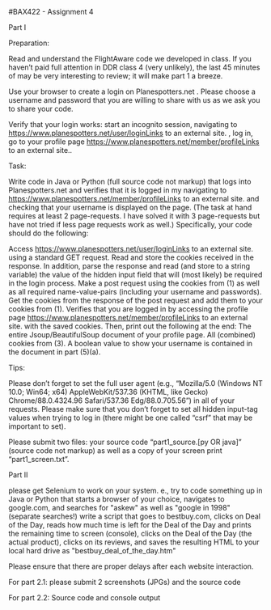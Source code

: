 #BAX422 - Assignment 4

Part I

Preparation:

Read and understand the FlightAware code we developed in class.  If you haven’t paid full attention in DDR class 4 (very unlikely), the last 45 minutes of may be very interesting to review;  it will make part 1 a breeze.

Use your browser to create a login on Planespotters.net .  Please choose a username and password that you are willing to share with us as we ask you to share your code.

Verify that your login works:  start an incognito session, navigating to https://www.planespotters.net/user/loginLinks to an external site. , log in, go to your profile page https://www.planespotters.net/member/profileLinks to an external site..

 

Task:

Write code in Java or Python (full source code not markup) that logs into Planespotters.net and verifies that it is logged in my navigating to https://www.planespotters.net/member/profileLinks to an external site. and checking that your username is displayed on the page.  (The task at hand requires at least 2 page-requests.  I have solved it with 3 page-requests but have not tried if less page requests work as well.)  Specifically, your code should do the following:

Access https://www.planespotters.net/user/loginLinks to an external site. using a standard GET request. Read and store the cookies received in the response.  In addition, parse the response and read (and store to a string variable) the value of the hidden input field that will (most likely) be required in the login process.
Make a post request using the cookies from (1) as well as all required name-value-pairs (including your username and passwords).
Get the cookies from the response of the post request and add them to your cookies from (1).
Verifies that you are logged in by accessing the profile page https://www.planespotters.net/member/profileLinks to an external site. with the saved cookies.
Then, print out the following at the end:
The entire Jsoup/BeautifulSoup document of your profile page.
All (combined) cookies from (3).
A boolean value to show your username is contained in the document in part (5)(a).
 

Tips:

Please don’t forget to set the full user agent (e.g., “Mozilla/5.0 (Windows NT 10.0; Win64; x64) AppleWebKit/537.36 (KHTML, like Gecko) Chrome/88.0.4324.96 Safari/537.36 Edg/88.0.705.56”) in all of your requests.
Please make sure that you don’t forget to set all hidden input-tag values when trying to log in (there might be one called “csrf” that may be important to set).
 

Please submit two files:  your source code “part1_source.[py OR java]” (source code not markup) as well as a copy of your screen print “part1_screen.txt”.

 

 

Part II

please get Selenium to work on your system. e., try to code something up in Java or Python that starts a browser of your choice, navigates to google.com, and searches for "askew" as well as "google in 1998" (separate searches!)
write a script that goes to bestbuy.com, clicks on Deal of the Day, reads how much time is left for the Deal of the Day and prints the remaining time to screen (console), clicks on the Deal of the Day (the actual product), clicks on its reviews, and saves the resulting HTML to your local hard drive as "bestbuy_deal_of_the_day.htm"
 

Please ensure that there are proper delays after each website interaction.

 

For part 2.1:  please submit 2 screenshots (JPGs)  and the source code

For part 2.2: Source code and console output
